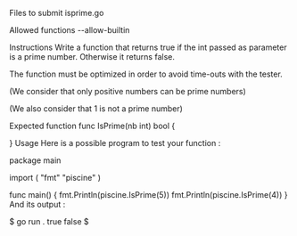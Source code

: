 Files to submit
isprime.go

Allowed functions
--allow-builtin

Instructions
Write a function that returns true if the int passed as parameter is a prime number. Otherwise it returns false.

The function must be optimized in order to avoid time-outs with the tester.

(We consider that only positive numbers can be prime numbers)

(We also consider that 1 is not a prime number)

Expected function
func IsPrime(nb int) bool {

}
Usage
Here is a possible program to test your function :

package main

import (
	"fmt"
	"piscine"
)

func main() {
	fmt.Println(piscine.IsPrime(5))
	fmt.Println(piscine.IsPrime(4))
}
And its output :

$ go run .
true
false
$